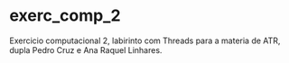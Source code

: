 # exerc_comp_2
Exercicio computacional 2, labirinto com Threads para a materia de ATR, dupla Pedro Cruz e Ana Raquel Linhares.
